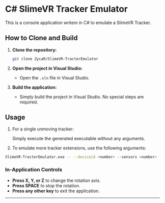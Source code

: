 # C# SlimeVR Tracker Emulator

This is a console application writem in C# to emulate a SlimeVR Tracker.

## How to Clone and Build

1. **Clone the repository:**
   ```bash
   git clone ZycaR/SlimeVR-TracterEmulator
   ```
2. **Open the project in Visual Studio:**
   - Open the `.sln` file in Visual Studio.

3. **Build the application:**
   - Simply build the project in Visual Studio. No special steps are required.

## Usage

1. For a single unmoving tracker:

    Simply execute the generated executable without any arguments.

2. To emulate more tracker extensions, use the following arguments:

```bash
SlimeVR-TracterEmulator.exe -- --deviceid <number> --sensors <number> --rotation <X|Y|Z>
```

### In-Application Controls

- **Press X, Y, or Z** to change the rotation axis.
- **Press SPACE** to stop the rotation.
- **Press any other key** to exit the application.

--- 